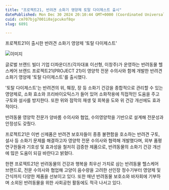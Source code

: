```yaml
---
title: "프로젝트21, 반려견 소화기 영양제 토탈 다이제스트 출시"
datePublished: Mon Dec 30 2024 20:10:44 GMT+0000 (Coordinated Universal Time)
cuid: cm707bjg7001i0ajpcukof8qv
slug: 6891

---
```



프로젝트21이 출시한 반려견 소화기 영양제 '토탈 다이제스트'

![이미지](https://cdn.hashnode.com/res/hashnode/image/upload/v1739261380309/072a6853-2ad4-4ced-8a6b-2fd350751c0e.jpeg)

글로벌 브랜드 빌더 기업 더파운더즈(각자대표 이선형, 이창주)가 운영하는 반려동물 헬스케어 브랜드 프로젝트21(PROJECT 21)이 영양학 전문 수의사와 함께 개발한 반려견 소화기 영양제 '토탈 다이제스트'를 출시했다.

'토탈 다이제스트'는 반려견의 위, 췌장, 장 등 소화기 건강을 종합적으로 관리할 수 있는 영양제로, 소화 효소와 프리바이오틱스가 들어 있어 소화작용에 직접적인 도움을 주고 구토와 설사를 방지한다. 또한 위와 점막의 재생 및 회복을 도와 위 건강 개선에도 효과적이다.

반려동물 영양학 전문가 양바롬 수의사와 협업, 수의영양학을 기반으로 설계해 전문성과 안정성도 갖췄다.

프로젝트21은 이번 신제품은 반려견 보호자들이 종종 불편함을 호소하는 반려견 구토, 설사 등 소화기 문제를 해결하고자 영양학 전문 수의사와 협력해 개발했다며, 외부 품평 연구원들과 기호성 및 효과성을 철저히 검증한 제품으로, 반려동물의 소화기 건강 개선에 많은 도움이 되길 바란다고 밝혔다.

한편 프로젝트21은 반려동물의 건강과 행복을 최우선 가치로 삼는 반려동물 헬스케어 브랜드로, 전문 수의사와 협업해 고양이 음수량을 고려한 선인장 정수기부터 영양제 및 간식까지 다양한 제품을 선보이고 있다. 또한 매년 반려동물 보호소와 바자회에 기부하며 소외된 반려동물을 위한 사회공헌 활동에도 적극 나서고 있다.